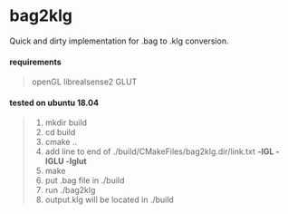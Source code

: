 # bag2klg
Quick and dirty implementation for .bag to .klg conversion.

#### requirements
> openGL
> librealsense2
> GLUT

#### tested on ubuntu 18.04
> 1) mkdir build
> 2) cd build
> 3) cmake ..
> 4) add line to end of ./build/CMakeFiles/bag2klg.dir/link.txt
> **-lGL -lGLU -lglut** 
> 5) make
> 6) put .bag file in ./build
> 7) run ./bag2klg
> 8) output.klg will be located in ./build
